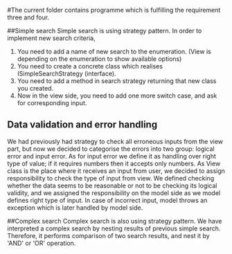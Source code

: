 #The current folder contains programme which is fulfilling the requirement three and four.

##Simple search
Simple search is using strategy pattern.
In order to implement new search criteria,

1. You need to add a name of new search to the enumeration. (View is depending on the enumeration to show available options)
2. You need to create a concrete class which realises ISimpleSearchStrategy (interface).
3. You need to add a method in search strategy returning that new class you created.
4. Now in the view side, you need to add one more switch case, and ask for corresponding input.

## Data validation and error handling
We had previously had strategy to check all erroneous inputs from the view part, but now we decided to categorise the errors into two group: logical error and input error. As for input error we define it as handling over right type of value; if it requires numbers then it accepts only numbers.
As View class is the place where it receives an input from user, we decided to assign responsibility to check the type of input from view.
We defined checking whether the data seems to be reasonable or not to be checking its logical validity, and we assigned the responsibility on the model side as we model defines right type of input. In case of incorrect input, model throws an exception which is later handled by model side.

##Complex search
Complex search is also using strategy pattern.
We have interpreted a complex search by nesting results of previous simple search. Therefore, it performs comparison of two search results, and nest it by 'AND' or 'OR' operation.
